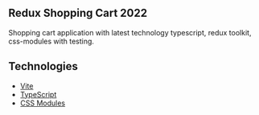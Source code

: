 ## Redux Shopping Cart 2022

Shopping cart application with latest technology typescript, redux toolkit, css-modules with testing.

## Technologies

- [Vite](https://vitejs.dev/)
- [TypeScript](https://www.typescriptlang.org/)
- [CSS Modules](https://github.com/css-modules/css-modules)
